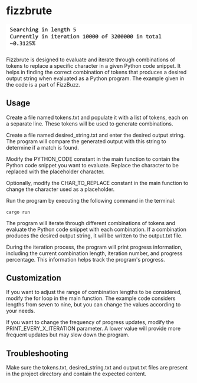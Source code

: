 # fizzbrute

![Image of a sample output](resources/picture_1.jpg)

Fizzbrute is designed to evaluate and iterate through combinations of tokens to replace a specific character in a given Python code snippet. It helps in finding the correct combination of tokens that produces a desired output string when evaluated as a Python program. The example given in the code is a part of FizzBuzz.

## Usage
Create a file named tokens.txt and populate it with a list of tokens, each on a separate line. These tokens will be used to generate combinations.

Create a file named desired_string.txt and enter the desired output string. The program will compare the generated output with this string to determine if a match is found.

Modify the PYTHON_CODE constant in the main function to contain the Python code snippet you want to evaluate. Replace the character to be replaced with the placeholder character.

Optionally, modify the CHAR_TO_REPLACE constant in the main function to change the character used as a placeholder.

Run the program by executing the following command in the terminal:

    cargo run

The program will iterate through different combinations of tokens and evaluate the Python code snippet with each combination. If a combination produces the desired output string, it will be written to the output.txt file.

During the iteration process, the program will print progress information, including the current combination length, iteration number, and progress percentage. This information helps track the program's progress.

## Customization

If you want to adjust the range of combination lengths to be considered, modify the for loop in the main function. The example code considers lengths from seven to nine, but you can change the values according to your needs.

If you want to change the frequency of progress updates, modify the PRINT_EVERY_X_ITERATION parameter. A lower value will provide more frequent updates but may slow down the program.

## Troubleshooting

Make sure the tokens.txt, desired_string.txt and output.txt files are present in the project directory and contain the expected content.
